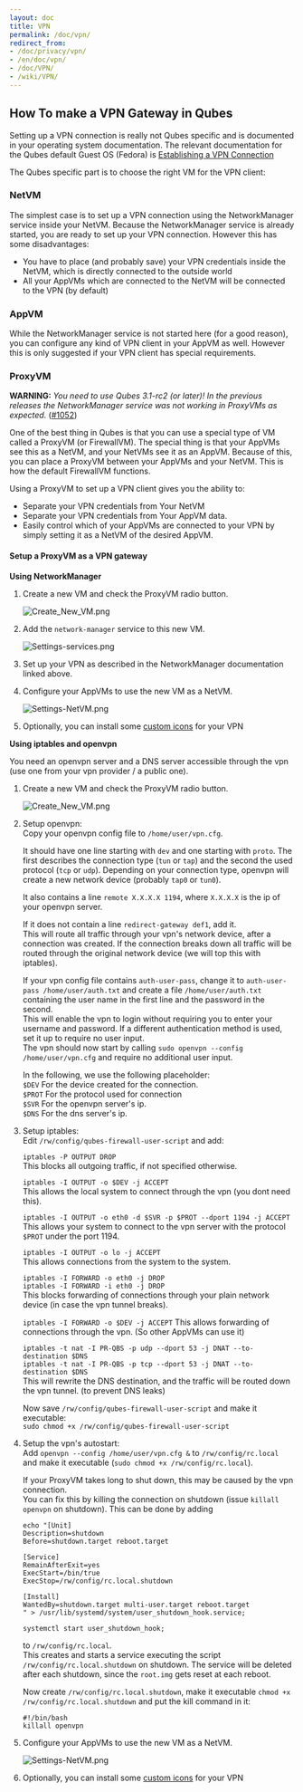 ```yaml
---
layout: doc
title: VPN
permalink: /doc/vpn/
redirect_from:
- /doc/privacy/vpn/
- /en/doc/vpn/
- /doc/VPN/
- /wiki/VPN/
---
```


How To make a VPN Gateway in Qubes
----------------------------------

Setting up a VPN connection is really not Qubes specific and is documented in your operating system documentation. The relevant documentation for the Qubes default Guest OS (Fedora) is [Establishing a VPN Connection](https://docs.fedoraproject.org/en-US/Fedora/23/html/Networking_Guide/sec-Establishing_a_VPN_Connection.html)

The Qubes specific part is to choose the right VM for the VPN client:

### NetVM

The simplest case is to set up a VPN connection using the NetworkManager service inside your NetVM. Because the NetworkManager service is already started, you are ready to set up your VPN connection. However this has some disadvantages:

-   You have to place (and probably save) your VPN credentials inside the NetVM, which is directly connected to the outside world
-   All your AppVMs which are connected to the NetVM will be connected to the VPN (by default)

### AppVM

While the NetworkManager service is not started here (for a good reason), you can configure any kind of VPN client in your AppVM as well. However this is only suggested if your VPN client has special requirements.

### ProxyVM


**WARNING:** *You need to use Qubes 3.1-rc2 (or later)! In the previous releases the NetworkManager service was not working in ProxyVMs as expected.* ([#1052](https://github.com/QubesOS/qubes-issues/issues/1052))

One of the best thing in Qubes is that you can use a special type of VM called a ProxyVM (or FirewallVM). The special thing is that your AppVMs see this as a NetVM, and your NetVMs see it as an AppVM. Because of this, you can place a ProxyVM between your AppVMs and your NetVM. This is how the default FirewallVM functions.

Using a ProxyVM to set up a VPN client gives you the ability to:

-   Separate your VPN credentials from Your NetVM
-   Separate your VPN credentials from Your AppVM data.
-   Easily control which of your AppVMs are connected to your VPN by simply setting it as a NetVM of the desired AppVM.

#### Setup a ProxyVM as a VPN gateway

**Using NetworkManager**

1.  Create a new VM and check the ProxyVM radio button.

    ![Create\_New\_VM.png](/attachment/wiki/VPN/Create_New_VM.png)

2.  Add the `network-manager` service to this new VM.

    ![Settings-services.png](/attachment/wiki/VPN/Settings-services.png)

3.  Set up your VPN as described in the NetworkManager documentation linked above.

4.  Configure your AppVMs to use the new VM as a NetVM.

    ![Settings-NetVM.png](/attachment/wiki/VPN/Settings-NetVM.png)

5. Optionally, you can install some [custom icons](https://github.com/Zrubi/qubes-artwork-proxy-vpn) for your VPN

**Using iptables and openvpn**

You need an openvpn server and a DNS server accessible through the vpn (use one from your vpn provider / a public one).

1. Create a new VM and check the ProxyVM radio button.

    ![Create\_New\_VM.png](/attachment/wiki/VPN/Create_New_VM.png)

2. Setup openvpn:   
    Copy your openvpn config file to `/home/user/vpn.cfg`.

    It should have one line starting with `dev` and one starting with `proto`.
    The first describes the connection type (`tun` or `tap`) and the second the used protocol (`tcp` or `udp`).
    Depending on your connection type, openvpn will create a new network device (probably `tap0` or `tun0`).

    It also contains a line `remote X.X.X.X 1194`, where `X.X.X.X` is the ip of your openvpn server.

    If it does not contain a line `redirect-gateway def1`, add it.  
    This will route all traffic through your vpn's network device, after a connection was created.
    If the connection breaks down all traffic will be routed through the original network device (we will top this with iptables).

    If your vpn config file contains `auth-user-pass`, change it to `auth-user-pass /home/user/auth.txt` and create a file `/home/user/auth.txt` containing the user name in the first line and the password in the second.  
    This will enable the vpn to login without requiring you to enter your username and password.
    If a different authentication method is used, set it up to require no user input.  
    The vpn should now start by calling `sudo openvpn --config /home/user/vpn.cfg` and require no additional user input.  

    In the following, we use the following placeholder:  
    `$DEV`  For the device created for the connection.  
    `$PROT` For the protocol used for connection  
    `$SVR`  For the openvpn server's ip.  
    `$DNS`  For the dns server's ip.  


3.  Setup iptables:  
    Edit `/rw/config/qubes-firewall-user-script` and add:

    `iptables -P OUTPUT DROP`  
    This blocks all outgoing traffic, if not specified otherwise.
    
    `iptables -I OUTPUT -o $DEV -j ACCEPT`  
    This allows the local system to connect through the vpn (you dont need this).
    
    `iptables -I OUTPUT -o eth0 -d $SVR -p $PROT --dport 1194 -j ACCEPT`  
    This allows your system to connect to the vpn server with the protocol `$PROT` under the port 1194.
    
    `iptables -I OUTPUT -o lo -j ACCEPT`  
    This allows connections from the system to the system.

    `iptables -I FORWARD -o eth0 -j DROP`  
    `iptables -I FORWARD -i eth0 -j DROP`  
    This blocks forwarding of connections through your plain network device (in case the vpn tunnel breaks).
    
    `iptables -I FORWARD -o $DEV -j ACCEPT`
    This allows forwarding of connections through the vpn. (So other AppVMs can use it)


    `iptables -t nat -I PR-QBS -p udp --dport 53 -j DNAT --to-destination $DNS`  
    `iptables -t nat -I PR-QBS -p tcp --dport 53 -j DNAT --to-destination $DNS`  
    This will rewrite the DNS destination, and the traffic will be routed down the vpn tunnel. (to prevent DNS leaks)

    Now save `/rw/config/qubes-firewall-user-script` and make it executable:  
    `sudo chmod +x /rw/config/qubes-firewall-user-script`
    
4.  Setup the vpn's autostart:  
    Add `openvpn --config /home/user/vpn.cfg &` to `/rw/config/rc.local` and make it executable  (`sudo chmod +x /rw/config/rc.local`).

    If your ProxyVM takes long to shut down, this may be caused by the vpn connection.  
    You can fix this by killing the connection on shutdown (issue `killall openvpn` on shutdown).
    This can be done by adding  
    
        echo "[Unit]
        Description=shutdown
        Before=shutdown.target reboot.target
        
        [Service]
        RemainAfterExit=yes
        ExecStart=/bin/true
        ExecStop=/rw/config/rc.local.shutdown
        
        [Install]
        WantedBy=shutdown.target multi-user.target reboot.target
        " > /usr/lib/systemd/system/user_shutdown_hook.service;

        systemctl start user_shutdown_hook;

    to `/rw/config/rc.local`.  
    This creates and starts a service executing the script `/rw/config/rc.local.shutdown` on shutdown.
    The service will be deleted after each shutdown, since the `root.img` gets reset at each reboot.

    Now create `/rw/config/rc.local.shutdown`, make it executable `chmod +x  /rw/config/rc.local.shutdown` and put the kill command in it:

        #!/bin/bash
        killall openvpn
    

5.  Configure your AppVMs to use the new VM as a NetVM.

    ![Settings-NetVM.png](/attachment/wiki/VPN/Settings-NetVM.png)

6. Optionally, you can install some [custom icons](https://github.com/Zrubi/qubes-artwork-proxy-vpn) for your VPN
